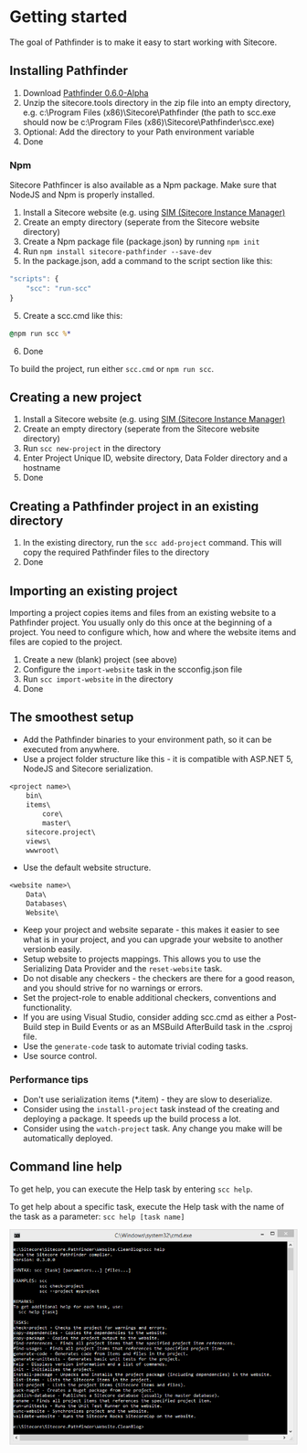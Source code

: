 # Getting started
The goal of Pathfinder is to make it easy to start working with Sitecore.

## Installing Pathfinder
1. Download [Pathfinder 0.6.0-Alpha](http://vsplugins.sitecore.net/Pathfinder/Sitecore.Pathfinder.zip)
2. Unzip the sitecore.tools directory in the zip file into an empty directory, e.g. c:\Program Files (x86)\Sitecore\Pathfinder 
(the path to scc.exe should now be c:\Program Files (x86)\Sitecore\Pathfinder\scc.exe)
3. Optional: Add the directory to your Path environment variable
4. Done

### Npm
Sitecore Pathfincer is also available as a Npm package. Make sure that NodeJS and Npm is properly installed.

1. Install a Sitecore website (e.g. using [SIM (Sitecore Instance Manager)](https://marketplace.sitecore.net/modules/sitecore_instance_manager.aspx)
2. Create an empty directory (seperate from the Sitecore website directory)
2. Create a Npm package file (package.json) by running `npm init`
3. Run `npm install sitecore-pathfinder --save-dev`
4. In the package.json, add a command to the script section like this: 
```js
"scripts": {
    "scc": "run-scc"
}
```
5. Create a scc.cmd like this:
```cmd
@npm run scc %*
```

6. Done

To build the project, run either `scc.cmd` or `npm run scc`. 

## Creating a new project
1. Install a Sitecore website (e.g. using [SIM (Sitecore Instance Manager)](https://marketplace.sitecore.net/modules/sitecore_instance_manager.aspx)
2. Create an empty directory (seperate from the Sitecore website directory)
3. Run `scc new-project` in the directory
4. Enter Project Unique ID, website directory, Data Folder directory and a hostname
5. Done

## Creating a Pathfinder project in an existing directory
1. In the existing directory, run the `scc add-project` command. This will copy the required Pathfinder files to the directory
2. Done

## Importing an existing project
Importing a project copies items and files from an existing website to a Pathfinder project. You usually only do this once at the beginning of
a project. You need to configure which, how and where the website items and files are copied to the project.

1. Create a new (blank) project (see above)
2. Configure the `import-website` task in the scconfig.json file
3. Run `scc import-website` in the directory
4. Done

## The smoothest setup
* Add the Pathfinder binaries to your environment path, so it can be executed from anywhere.
* Use a project folder structure like this - it is compatible with ASP.NET 5, NodeJS and Sitecore serialization.
```
<project name>\
    bin\
    items\
        core\
        master\
    sitecore.project\
    views\
    wwwroot\
```

* Use the default website structure.
```
<website name>\
    Data\
    Databases\
    Website\
```

* Keep your project and website separate - this makes it easier to see what is in your project, and you can upgrade your website to another versionb easily.
* Setup website to projects mappings. This allows you to use the Serializing Data Provider and the `reset-website` task.
* Do not disable any checkers - the checkers are there for a good reason, and you should strive for no warnings or errors.
* Set the project-role to enable additional checkers, conventions and functionality.
* If you are using Visual Studio, consider adding scc.cmd as either a Post-Build step in Build Events or as an MSBuild AfterBuild task in the .csproj file.
* Use the `generate-code` task to automate trivial coding tasks.
* Use source control.

### Performance tips
* Don't use serialization items (*.item) - they are slow to deserialize.
* Consider using the `install-project` task instead of the creating and deploying a package. It speeds up the build process a lot.
* Consider using the `watch-project` task. Any change you make will be automatically deployed.

## Command line help
To get help, you can execute the Help task by entering `scc help`.

To get help about a specific task, execute the Help task with the name of the task as a parameter: `scc help [task name]`

![Command Line Help](img/CommandLineHelp.PNG)
